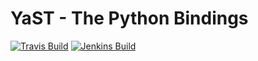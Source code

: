 # YaST - The Python Bindings #

[![Travis Build](https://travis-ci.org/yast/yast-python-bindings.svg?branch=master)](https://travis-ci.org/yast/yast-python-bindings)
[![Jenkins Build](http://img.shields.io/jenkins/s/https/ci.opensuse.org/yast-python-bindings-master.svg)](https://ci.opensuse.org/view/Yast/job/yast-python-bindings-master/)

